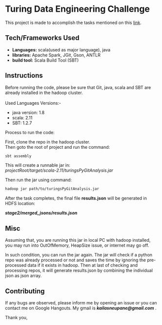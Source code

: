 # Turing Data Engineering Challenge
This project is made to accomplish the tasks mentioned on this [link](https://docs.google.com/document/d/1P9k1JcZ8RnXV9ylqlt7yhWBP1hueReX0oHHvhSCYCPs/edit#heading=h.rrar1dgps27e).

## Tech/Frameworks Used
- **Languages:** scala(used as major language), java </b>
- **libraries:** Apache Spark, JGit, Gson, ANTLR
- **build tool:** Scala Build Tool (SBT)

## Instructions
Before running the code, please be sure that Git, java, scala and SBT are already installed in the hadoop cluster.
<br><br>
Used Languages Versions:-
- java version: 1.8
- scala: 2.11
- SBT: 1.2.7

Process to run the code:

First, clone the repo in the hadoop cluster.
<br>
Then goto the root of project and run the command:

```bash
sbt assembly
```

This will create a runnable jar in:<br>
*projectRoot/target/scala-2.11/turingsPyGitAnalysis.jar*

Then run the jar using command:
```bash
hadoop jar path/to/turingsPyGitAnalysis.jar
```

After the task completes, the final file **results.json** will be generated in HDFS location:<br>

**_stage2/merged_jsons/results.json_** 

## Misc
Assuming that, you are running this jar in local PC with hadoop installed, you may run into OutOfMemory, HeapSize issue, or internet may go off.

In such condition, you can run the jar again. The jar will check if a python repo was already processed or not and saves the time by ignoring the pre-processed data if it exists in hadoop. Then at last of checking and processing repos, it will generate results.json by combining the individual json as json array.

## Contributing
If any bugs are observed, please inform me by opening an issue or you can contact me 
 on Google Hangouts. My gmail is **_kailasneupane@gmail.com_** .
 
 Thank you,